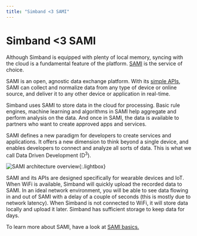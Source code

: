 ```yaml
---
title: "Simband <3 SAMI"
---
```


# Simband <3 SAMI

Although Simband is equipped with plenty of local memory, syncing with the cloud is a fundamental feature of the platform. [SAMI][1] is the service of choice. 

SAMI is an open, agnostic data exchange platform. With its [simple APIs][2], SAMI can collect and normalize data from any type of device or online source, and deliver it to any other device or application in real-time. 

Simband uses SAMI to store data in the cloud for processing. Basic rule engines, machine learning and algorithms in SAMI help aggregate and perform analysis on the data. And once in SAMI, the data is available to partners who want to create approved apps and services. 

SAMI defines a new paradigm for developers to create services and applications. It offers a new dimension to think beyond a single device, and enables developers to connect and analyze all sorts of data. This is what we call Data Driven Development (D<sup>3</sup>).


![SAMI architecture overview](/images/docs/simband/simband-documentation/sami-architecture.png){:.lightbox}

SAMI and its APIs are designed specifically for wearable devices and IoT. When WiFi is available, Simband will quickly upload the recorded data to SAMI. In an ideal network environment, you will be able to see data flowing in and out of SAMI with a delay of a couple of seconds (this is mostly due to network latency). When Simband is not connected to WiFi, it will store data locally and upload it later. Simband has sufficient storage to keep data for days.

To learn more about SAMI, have a look at [SAMI basics.][3]

[1]: http://developer.samsungsami.io "Samsung SAMI developer documentation"
[2]: http://developer.samsungsami.io/sami/api-spec.html "SAMI API reference"
[3]: http://developer.samsungsami.io/sami/sami-documentation/sami-basics.html "SAMI Basics"